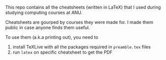 This repo contains all the cheatsheets (written in LaTeX) that I used during studying computing courses at ANU.

Cheatsheets are gourped by courses they were made for. I made them public in case anyone finds them useful.

To use them (a.k.a printing out), you need to 
1. install TeXLive with all the packages required in `preamble.tex` files
2. run `latex` on specific cheatsheet to get the PDF

